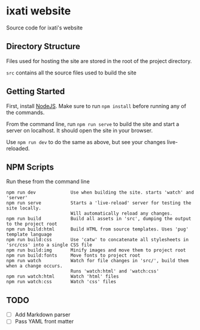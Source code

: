 # ixati website
Source code for ixati's website

## Directory Structure
Files used for hosting the site are stored in the root of the project directory.

`src` contains all the source files used to build the site

## Getting Started
First, install [NodeJS](https://nodejs.org/en/). Make sure to run `npm install` before running any of the commands.

From the command line, run `npm run serve` to build the site and start a server on localhost. It should open the site in your browser.

Use `npm run dev` to do the same as above, but see your changes live-reloaded.

## NPM Scripts
Run these from the command line
```text
npm run dev             Use when building the site. starts 'watch' and 'server'
npm run serve           Starts a 'live-reload' server for testing the site locally.
                        Will automatically reload any changes.
npm run build           Build all assets in 'src', dumping the output to the project root
npm run build:html      Build HTML from source templates. Uses 'pug' template language
npm run build:css       Use 'catw' to concatenate all stylesheets in 'src/css' into a single CSS file
npm run build:img       Minify images and move them to project root
npm run build:fonts     Move fonts to project root
npm run watch           Watch for file changes in 'src/', build them when a change occurs.
                        Runs 'watch:html' and 'watch:css'
npm run watch:html      Watch 'html' files
npm run watch:css       Watch 'css' files
```

## TODO
- [ ] Add Markdown parser
- [ ] Pass YAML front matter

